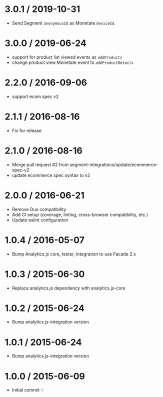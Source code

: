 
3.0.1 / 2019-10-31
==================

  * Send Segment `anonymousId` as Monetate `deviceId`.

3.0.0 / 2019-06-24
==================

  * support for product list viewed events as `addProducts`
  * change product view Monetate event to `addProductDetails`

2.2.0 / 2016-09-06
==================

  * support ecom spec v2

2.1.1 / 2016-08-16
==================

 * Fix for release

2.1.0 / 2016-08-16
==================

  * Merge pull request #2 from segment-integrations/update/ecommerce-spec-v2
  * update ecommerce spec syntax to v2

2.0.0 / 2016-06-21
==================

  * Remove Duo compatibility
  * Add CI setup (coverage, linting, cross-browser compatibility, etc.)
  * Update eslint configuration

1.0.4 / 2016-05-07
==================

  * Bump Analytics.js core, tester, integration to use Facade 2.x

1.0.3 / 2015-06-30
==================

  * Replace analytics.js dependency with analytics.js-core

1.0.2 / 2015-06-24
==================

  * Bump analytics.js-integration version

1.0.1 / 2015-06-24
==================

  * Bump analytics.js-integration version

1.0.0 / 2015-06-09
==================

  * Initial commit :sparkles:

